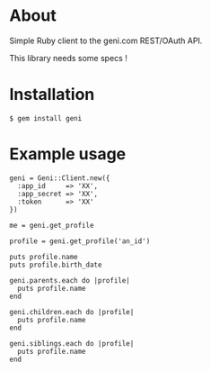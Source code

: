 # About

Simple Ruby client to the geni.com REST/OAuth API.

This library needs some specs !

# Installation

    $ gem install geni

# Example usage

    geni = Geni::Client.new({
      :app_id     => 'XX',
      :app_secret => 'XX',
      :token      => 'XX'
    })

    me = geni.get_profile
    
    profile = geni.get_profile('an_id')
    
    puts profile.name
    puts profile.birth_date
    
    geni.parents.each do |profile|
      puts profile.name
    end
    
    geni.children.each do |profile|
      puts profile.name
    end
    
    geni.siblings.each do |profile|
      puts profile.name
    end